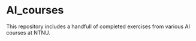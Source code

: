 # AI_courses

This repository includes a handfull of completed exercises from various AI courses at NTNU.
